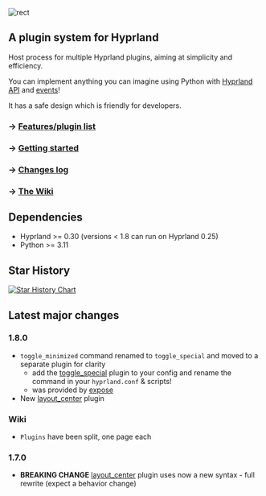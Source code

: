 ![rect](https://github.com/hyprland-community/pyprland/assets/238622/3fab93b6-6445-4e7b-b757-035095b5c8e8)

## A plugin system for Hyprland

Host process for multiple Hyprland plugins,
aiming at simplicity and efficiency.

You can implement anything you can imagine using Python with [Hyprland API](https://wiki.hyprland.org/Configuring/Dispatchers/) and [events](https://wiki.hyprland.org/Plugins/Development/Event-list/)!

It has a safe design which is friendly for developers.

### → [Features/plugin list](https://github.com/hyprland-community/pyprland/wiki/Plugins)

### → [Getting started](https://github.com/hyprland-community/pyprland/wiki/Getting-started)

### → [Changes log](https://github.com/hyprland-community/pyprland/releases)

### → [The Wiki](https://github.com/hyprland-community/pyprland/wiki)

## Dependencies

- Hyprland >= 0.30 (versions < 1.8 can run on Hyprland 0.25)
- Python >= 3.11

## Star History

<a href="https://star-history.com/#fdev31/pyprland&Date">
  <picture>
    <source media="(prefers-color-scheme: dark)" srcset="https://api.star-history.com/svg?repos=fdev31/pyprland&type=Timeline&theme=dark" />
    <source media="(prefers-color-scheme: light)" srcset="https://api.star-history.com/svg?repos=fdev31/pyprland&type=Timeline" />
    <img alt="Star History Chart" src="https://api.star-history.com/svg?repos=fdev31/pyprland&type=Timeline" />
  </picture>
</a>


## Latest major changes

### 1.8.0

- `toggle_minimized` command renamed to `toggle_special` and moved to a separate plugin for clarity
  - add the [toggle_special](https://github.com/hyprland-community/pyprland/wiki/toggle_special) plugin to your config and rename the command in your `hyprland.conf` & scripts!
  - was provided by [expose](https://github.com/hyprland-community/pyprland/wiki/expose)
- New [layout_center](https://github.com/hyprland-community/pyprland/wiki/layout_center) plugin

### Wiki

- `Plugins` have been split, one page each

### 1.7.0

- **BREAKING CHANGE** [layout_center](https://github.com/hyprland-community/pyprland/wiki/monitors) plugin uses now a new syntax - full rewrite (expect a behavior change)
